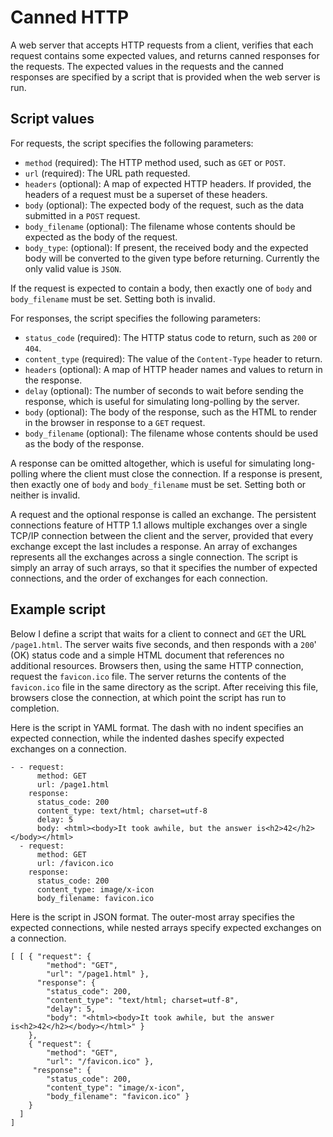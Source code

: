 Canned HTTP
===========

A web server that accepts HTTP requests from a client, verifies that each
request contains some expected values, and returns canned responses for the
requests. The expected values in the requests and the canned responses are
specified by a script that is provided when the web server is run.

Script values
-------------

For requests, the script specifies the following parameters:

* `method` (required): The HTTP method used, such as `GET` or `POST`.
* `url` (required): The URL path requested.
* `headers` (optional): A map of expected HTTP headers. If provided, the headers
  of a request must be a superset of these headers.
* `body` (optional): The expected body of the request, such as the data
  submitted in a `POST` request.
* `body_filename` (optional): The filename whose contents should be expected as
  the body of the request.
* `body_type`: (optional): If present, the received body and the expected body
  will be converted to the given type before returning. Currently the only
  valid value is `JSON`.

If the request is expected to contain a body, then exactly one of `body` and
`body_filename` must be set. Setting both is invalid.

For responses, the script specifies the following parameters:

* `status_code` (required): The HTTP status code to return, such as `200` or `404`.
* `content_type` (required): The value of the `Content-Type` header to return.
* `headers` (optional): A map of HTTP header names and values to return in the
  response.
* `delay` (optional): The number of seconds to wait before sending the response,
  which is useful for simulating long-polling by the server.
* `body` (optional): The body of the response, such as the HTML to render in the
  browser in response to a `GET` request.
* `body_filename` (optional): The filename whose contents should be used as the
  body of the response.

A response can be omitted altogether, which is useful for simulating
long-polling where the client must close the connection. If a response is
present, then exactly one of `body` and `body_filename` must be set. Setting both
or neither is invalid.

A request and the optional response is called an exchange. The persistent
connections feature of HTTP 1.1 allows multiple exchanges over a single TCP/IP
connection between the client and the server, provided that every exchange
except the last includes a response. An array of exchanges represents all the
exchanges across a single connection. The script is simply an array of such
arrays, so that it specifies the number of expected connections, and the order
of exchanges for each connection.

Example script
--------------

Below I define a script that waits for a client to connect and `GET` the URL
`/page1.html`. The server waits five seconds, and then responds with a
`200`' (OK) status code and a simple HTML document that references no
additional resources. Browsers then, using the same HTTP connection, request
the `favicon.ico` file. The server returns the contents of the `favicon.ico`
file in the same directory as the script. After receiving this file, browsers
close the connection, at which point the script has run to completion.

Here is the script in YAML format. The dash with no indent specifies an expected
connection, while the indented dashes specify expected exchanges on a connection.

    - - request:
          method: GET
          url: /page1.html
        response:
          status_code: 200
          content_type: text/html; charset=utf-8
          delay: 5
          body: <html><body>It took awhile, but the answer is<h2>42</h2></body></html>
      - request:
          method: GET
          url: /favicon.ico
        response:
          status_code: 200
          content_type: image/x-icon
          body_filename: favicon.ico

Here is the script in JSON format. The outer-most array specifies the
expected connections, while nested arrays specify expected exchanges on
a connection.

    [ [ { "request": {
            "method": "GET",
            "url": "/page1.html" },
          "response": {
            "status_code": 200,
            "content_type": "text/html; charset=utf-8",
            "delay": 5,
            "body": "<html><body>It took awhile, but the answer is<h2>42</h2></body></html>" }
        },
        { "request": {
            "method": "GET",
            "url": "/favicon.ico" },
         "response": {
            "status_code": 200,
            "content_type": "image/x-icon",
            "body_filename": "favicon.ico" }
        }
      ]
    ]
